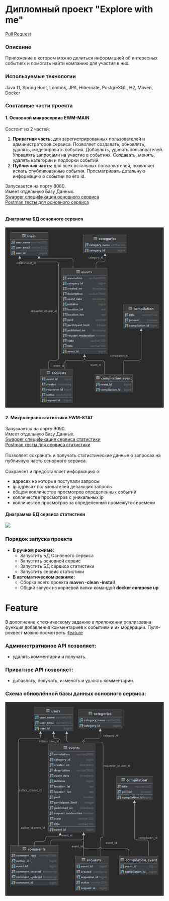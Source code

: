 # Дипломный проект "Explore with me"

[Pull Request](https://github.com/KostayKapustin/java-explore-with-me/pull/2)

### Описание
Приложение в котором можно делиться информацией об интересных событиях и помогать найти компанию для участия в них.</br>

### Используемые технологии
Java 11, Spring Boot, Lombok, JPA, Hibernate, PostgreSQL, H2, Maven, Docker

### Составные части проекта

#### 1. Основной микросервис EWM-MAIN
Состоит из 2 частей:
1. **Приватная часть:** для зарегистрированных пользователей и администраторов сервиса. Позволяет создавать,
   обновлять, удалять, модерировать события. Добавлять, удалять пользователей. Управлять запросами на участие в событиях.
   Создавать, менять, удалять категории и подборки событий.
2. **Публичная часть:** для всех остальных пользователей, позволяет искать опубликованные события. Просматривать детальную
   информацию о событии по его id.

Запускается на порту 8080.</br>
Имеет отдельную Базу Данных.</br>
[Swagger спецификация основного сервиса](ewm-main-service-spec.json)</br>
[Postman тесты для основного сервиса](postman/ewm-main-service.json)</br></br>

#### Диаграмма БД основного сервиса
![](ewm-main/src/main/resources/ewm_main_db@localhost.png)

#### 2. Микросервис статистики EWM-STAT
Запускается на порту 9090.</br>
Имеет отдельную Базу Данных.</br>
[Swagger спецификация сервиса статистики](ewm-stats-service-spec.json)</br>
[Postman тесты для сервиса статистики](postman/ewm-stat-service.json)</br></br>
Позволяет сохранять и получать статистические данные о запросах на публичную часть основного сервиса.</br></br>
Сохраняет и предоставляет информацию о:
- адресах на которые поступали запросы
- ip адресах пользователей делающих запросы
- общем колличестве просмотров определенных событий
- колличестве просмотров с уникальных ip
- колличестве просмотров за определенный промежуток времени

#### Диаграмма БД сервиса статистики
![](ewm-stat/src/main/resources/ewm_status_db@localhost.png)

### Порядок запуска проекта
- **В ручном режиме:**
   - Запустить БД Основного сервиса
   - Запустить основной сервис
   - Запустить БД сервиса статистики
   - Запустить сервис статистики
- **В автоматическом режиме:**
   - Сборка всего проекта **maven -clean -install**
   - Общий запуск из корневой папки командой **docker compose up**

# Feature
В дополнение к техническому заданию в приложении реализована функция добавления комментариев к событиям и их модерации. 
Пулл-реквест можно посмотреть :[feature](https://github.com/KostayKapustin/java-explore-with-me/pull/4)
### Административное API позволяет:

- удалять комментарии и получать.

### Приватное API позволяет:

- добавлять, получать, изменять и удалять комментарии.

### Схема обновлённой базы данных основного сервиса:
![](ewm-main/src/main/resources/ewm_main_db@localhost(feature).png)

